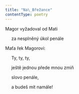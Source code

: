```yaml
---
title: "Na\_Břežance"
contentType: poetry
---
```


<section>

Magor vyžadoval od Mati

     za nesplněný úkol penále

</section>

<section>

Maťa řek Magorovi:

     Ty, ty, ty,

     ještě jednou přede mnou zmiň

     slovo penále,

     a budeš mít namále!

</section>
